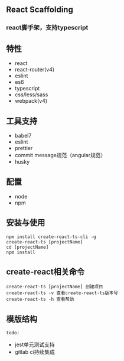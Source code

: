 ## React Scaffolding
### react脚手架，支持typescript

## 特性
* react 
* react-router(v4)
* eslint
* es6
* typescript
* css/less/sass
* webpack(v4)

## 工具支持
* babel7
* eslint
* prettier
* commit message规范（angular规范）
* husky

## 配置
* node
* npm

## 安装与使用
```
npm install create-react-ts-cli -g
create-react-ts [projectName]
cd [projectName]
npm install
```
## create-react相关命令
```
create-react-ts [projectName] 创建项目
create-react-ts -v 查看create-react-ts版本号
create-react-ts -h 查看帮助
```


## 模版结构



`todo:`
* jest单元测试支持
* gitlab ci持续集成